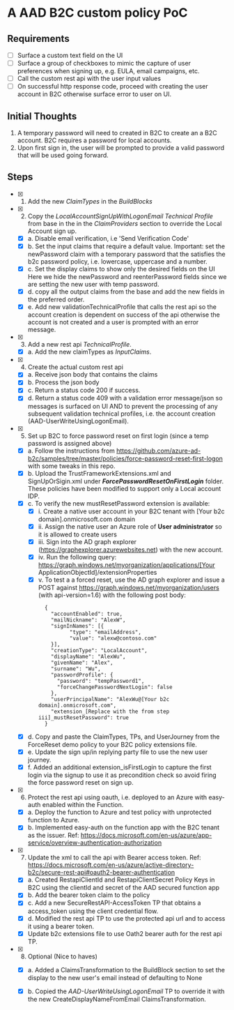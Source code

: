 # A AAD B2C custom policy PoC

## Requirements
- [ ] Surface a custom text field on the UI 
- [ ] Surface a group of checkboxes to mimic the capture of user preferences when signing up, e.g. EULA, email campaigns, etc.
- [ ] Call the custom rest api with the user input values 
- [ ] On successful http response code, proceed with creating the user account in B2C otherwise surface error to user on UI.
## Initial Thoughts
1. A temporary password will need to created in B2C to create an a B2C account.  B2C requires a password for local accounts.  
2. Upon first sign in, the user will be prompted to provide a valid password that will be used going forward.
   
## Steps
- [x] 1. Add the new *ClaimTypes* in the *BuildBlocks*
- [x] 2. Copy the *LocalAccountSignUpWithLogonEmail Technical Profile* from base in the in the *ClaimProviders* section to override the Local Account sign up.
  - [x] a. Disable email verification, i.e 'Send Verification Code' 
  - [x] b. Set the input claims that require a default value.  Important: set the newPassword claim with a temporary password that the satisfies the b2c password policy, i.e. lowercase, uppercase and a number.
  - [x] c. Set the display claims to show only the desired fields on the UI  Here we hide the newPassword and reenterPassword fields since we are setting the new user with temp password.
  - [x] d. copy all the output claims from the base and add the new fields in the preferred order.
  - [x] e. Add new validationTechnicalProfile that calls the rest api so the account creation is dependent on success of the api otherwise the account is not created and a user is prompted with an error message. 
- [x] 3. Add a new rest api *TechnicalProfile*.
  - [x] a. Add the new claimTypes as *InputClaims*.
- [x] 4. Create the actual custom rest api
  - [x] a. Receive json body that contains the claims
  - [x] b. Process the json body 
  - [x] c. Return a status code 200 if success.
  - [x] d. Return a status code 409 with a validation error message/json so messages is surfaced on UI AND to prevent the processing of any subsequent validation technical profiles, i.e. the account creation (AAD-UserWriteUsingLogonEmail). 
- [x] 5. Set up B2C to force password reset on first login (since a temp password is assigned above)
  - [x] a. Follow the instructions from https://github.com/azure-ad-b2c/samples/tree/master/policies/force-password-reset-first-logon with some tweaks in this repo.
  - [x] b. Upload the TrustFrameworkExtensions.xml and SignUpOrSigin.xml under ***ForcePasswordResetOnFirstLogin*** folder.  These policies have been modified to support only a Local account IDP.
  - [x] c. To verify the new mustResetPassword extension is available:
    - [x] i. Create a native user account in your B2C tenant with [Your b2c domain].onmicrosoft.com domain
    - [x] ii. Assign the native user an Azure role of **User administrator** so it is allowed to create users 
    - [x] iii. Sign into the AD graph explorer (https://graphexplorer.azurewebsites.net) with the new account.
    - [x] iv. Run the following query: https://graph.windows.net/myorganization/applications/[Your ApplicationObjectId]/extensionProperties
    - [x] v. To test a a forced reset, use the AD graph explorer and issue a POST against https://graph.windows.net/myorganization/users (with api-version=1.6) with the following post body:
        ```
          {
            "accountEnabled": true,
            "mailNickname": "AlexW",
            "signInNames": [{
                  "type": "emailAddress",
                  "value": "alexw@contoso.com"
            }],
            "creationType": "LocalAccount",
            "displayName": "AlexWu",
            "givenName": "Alex",
            "surname": "Wu",  
            "passwordProfile": {
              "password": "tempPassword1",
              "forceChangePasswordNextLogin": false
            },
            "userPrincipalName": "AlexWu@[Your b2c domain].onmicrosoft.com",
            "extension_[Replace with the from step iii]_mustResetPassword": true
          }
        ```
  - [x] d. Copy and paste the ClaimTypes, TPs, and UserJourney from the ForceReset demo policy to your B2C policy extensions file.
  - [x] e. Update the sign up/in replying party file to use the new user journey.
  - [x] f. Added an additional extension_isFirstLogin to capture the first login via the signup to use it as precondition check so avoid firing the force password reset on sign up.   
- [x] 6. Protect the rest api using oauth, i.e. deployed to an Azure with easy-auth enabled within the Function.
  - [x] a. Deploy the function to Azure and test policy with unprotected function to Azure.
  - [x] b. Implemented easy-auth on the function app with the B2C tenant as the issuer.  Ref: https://docs.microsoft.com/en-us/azure/app-service/overview-authentication-authorization
- [x] 7. Update the xml to call the api with Bearer access token. Ref: https://docs.microsoft.com/en-us/azure/active-directory-b2c/secure-rest-api#oauth2-bearer-authentication
  - [x] a. Created RestapiClientId and RestapiClientSecret Policy Keys in B2C using the clientId and secret of the AAD secured function app 
  - [x] b. Add the bearer token claim to the policy
  - [x] c. Add a new SecureRestAPI-AccessToken TP that obtains a access_token using the client credential flow.
  - [x] d. Modified the rest api TP to use the protected api url and to access it using a bearer token. 
  - [x] Update b2c extensions file to use Oath2 bearer auth for the rest api TP.   
- [x] 8. Optional (Nice to haves)
  - [x] a. Added a ClaimsTransformation to the BuildBlock section to set the display to the new user's email instead of defaulting to None
  - [x] b. Copied the *AAD-UserWriteUsingLogonEmail* TP to override it with the new CreateDisplayNameFromEmail ClaimsTransformation.
         